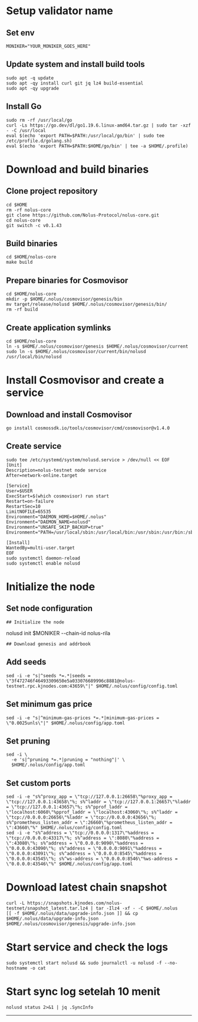 # Setup validator name
## Set env
```
MONIKER="YOUR_MONIKER_GOES_HERE"
```

## Update system and install build tools
```
sudo apt -q update
sudo apt -qy install curl git jq lz4 build-essential
sudo apt -qy upgrade
```
## Install Go
```
sudo rm -rf /usr/local/go
curl -Ls https://go.dev/dl/go1.19.6.linux-amd64.tar.gz | sudo tar -xzf - -C /usr/local
eval $(echo 'export PATH=$PATH:/usr/local/go/bin' | sudo tee /etc/profile.d/golang.sh)
eval $(echo 'export PATH=$PATH:$HOME/go/bin' | tee -a $HOME/.profile)
```
# Download and build binaries
## Clone project repository
```
cd $HOME
rm -rf nolus-core
git clone https://github.com/Nolus-Protocol/nolus-core.git
cd nolus-core
git switch -c v0.1.43
```
## Build binaries
```
cd $HOME/nolus-core
make build
```
## Prepare binaries for Cosmovisor
```
cd $HOME/nolus-core
mkdir -p $HOME/.nolus/cosmovisor/genesis/bin
mv target/release/nolusd $HOME/.nolus/cosmovisor/genesis/bin/
rm -rf build
```
## Create application symlinks
```
cd $HOME/nolus-core
ln -s $HOME/.nolus/cosmovisor/genesis $HOME/.nolus/cosmovisor/current
sudo ln -s $HOME/.nolus/cosmovisor/current/bin/nolusd /usr/local/bin/nolusd
```

# Install Cosmovisor and create a service
## Download and install Cosmovisor
```
go install cosmossdk.io/tools/cosmovisor/cmd/cosmovisor@v1.4.0
```
## Create service
```
sudo tee /etc/systemd/system/nolusd.service > /dev/null << EOF
[Unit]
Description=nolus-testnet node service
After=network-online.target

[Service]
User=$USER
ExecStart=$(which cosmovisor) run start
Restart=on-failure
RestartSec=10
LimitNOFILE=65535
Environment="DAEMON_HOME=$HOME/.nolus"
Environment="DAEMON_NAME=nolusd"
Environment="UNSAFE_SKIP_BACKUP=true"
Environment="PATH=/usr/local/sbin:/usr/local/bin:/usr/sbin:/usr/bin:/sbin:/bin:/usr/games:/usr/local/games:/snap/bin:$HOME/.nolus/cosmovisor/current/bin"

[Install]
WantedBy=multi-user.target
EOF
sudo systemctl daemon-reload
sudo systemctl enable nolusd
```

# Initialize the node
## Set node configuration
```
## Initialize the node
```
nolusd init $MONIKER --chain-id nolus-rila
```
## Download genesis and addrbook
```
## Add seeds
```
sed -i -e "s|^seeds *=.*|seeds = \"3f472746f46493309650e5a033076689996c8881@nolus-testnet.rpc.kjnodes.com:43659\"|" $HOME/.nolus/config/config.toml
```
## Set minimum gas price
```
sed -i -e "s|^minimum-gas-prices *=.*|minimum-gas-prices = \"0.0025unls\"|" $HOME/.nolus/config/app.toml
```
## Set pruning
```
sed -i \
  -e 's|^pruning *=.*|pruning = "nothing"|' \
  $HOME/.nolus/config/app.toml
```
## Set custom ports
```
sed -i -e "s%^proxy_app = \"tcp://127.0.0.1:26658\"%proxy_app = \"tcp://127.0.0.1:43658\"%; s%^laddr = \"tcp://127.0.0.1:26657\"%laddr = \"tcp://127.0.0.1:43657\"%; s%^pprof_laddr = \"localhost:6060\"%pprof_laddr = \"localhost:43060\"%; s%^laddr = \"tcp://0.0.0.0:26656\"%laddr = \"tcp://0.0.0.0:43656\"%; s%^prometheus_listen_addr = \":26660\"%prometheus_listen_addr = \":43660\"%" $HOME/.nolus/config/config.toml
sed -i -e "s%^address = \"tcp://0.0.0.0:1317\"%address = \"tcp://0.0.0.0:43317\"%; s%^address = \":8080\"%address = \":43080\"%; s%^address = \"0.0.0.0:9090\"%address = \"0.0.0.0:43090\"%; s%^address = \"0.0.0.0:9091\"%address = \"0.0.0.0:43091\"%; s%^address = \"0.0.0.0:8545\"%address = \"0.0.0.0:43545\"%; s%^ws-address = \"0.0.0.0:8546\"%ws-address = \"0.0.0.0:43546\"%" $HOME/.nolus/config/app.toml
```

# Download latest chain snapshot
```
curl -L https://snapshots.kjnodes.com/nolus-testnet/snapshot_latest.tar.lz4 | tar -Ilz4 -xf - -C $HOME/.nolus
[[ -f $HOME/.nolus/data/upgrade-info.json ]] && cp $HOME/.nolus/data/upgrade-info.json $HOME/.nolus/cosmovisor/genesis/upgrade-info.json
```

# Start service and check the logs
```
sudo systemctl start nolusd && sudo journalctl -u nolusd -f --no-hostname -o cat
```

# Start sync log setelah 10 menit
```
nolusd status 2>&1 | jq .SyncInfo
```

__________________________________
```

```


```

```


```

```


```

```


```

```


```

```


```

```
